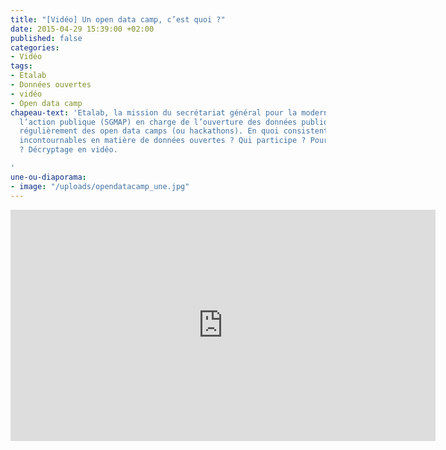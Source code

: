 ```yaml
---
title: "[Vidéo] Un open data camp, c’est quoi ?"
date: 2015-04-29 15:39:00 +02:00
published: false
categories:
- Vidéo
tags:
- Etalab
- Données ouvertes
- vidéo
- Open data camp
chapeau-text: 'Etalab, la mission du secrétariat général pour la modernisation de
  l’action publique (SGMAP) en charge de l’ouverture des données publiques, organise
  régulièrement des open data camps (ou hackathons). En quoi consistent ces rendez-vous
  incontournables en matière de données ouvertes ? Qui participe ? Pour quels résultats
  ? Décryptage en vidéo.

'
une-ou-diaporama:
- image: "/uploads/opendatacamp_une.jpg"
---
```


<iframe frameborder="0" width="680" height="370" src="https://www.dailymotion.com/embed/video/x2mqygb" allowfullscreen allow="autoplay"></iframe>